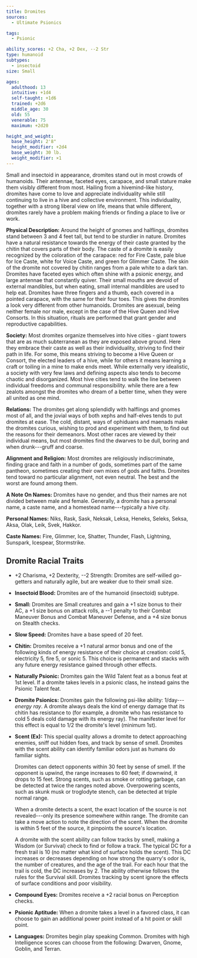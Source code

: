 ```yaml
---
title: Dromites
sources:
  - Ultimate Psionics

tags:
  - Psionic

ability_scores: +2 Cha, +2 Dex, --2 Str
type: humanoid
subtypes:
  - insectoid
size: Small

ages:
  adulthood: 13
  intuitive: +1d4
  self-taught: +1d6
  trained: +2d6
  middle_age: 30
  old: 55
  venerable: 75
  maximum: +2d20

height_and_weight:
  base_height: 2'8"
  height_modifier: +2d4
  base_weight: 30 lb.
  weight_modifier: ×1
---
```


Small and insectoid in appearance, dromites stand out in most crowds of humanoids. Their antennae, faceted eyes, carapace, and small stature make them visibly different from most. Hailing from a hivemind-like history, dromites have come to love and appreciate individuality while still continuing to live in a hive and collective environment. This individuality, together with a strong liberal view on life, means that while different, dromites rarely have a problem making friends or finding a place to live or work.

**Physical Description:** Around the height of gnomes and halflings, dromites stand between 3 and 4 feet tall, but tend to be sturdier in nature. Dromites have a natural resistance towards the energy of their caste granted by the chitin that covers parts of their body. The caste of a dromite is easily recognized by the coloration of the carapace: red for Fire Caste, pale blue for Ice Caste, white for Voice Caste, and green for Glimmer Caste. The skin of the dromite not covered by chitin ranges from a pale white to a dark tan. Dromites have faceted eyes which often shine with a psionic energy, and large antennae that constantly quiver. Their small mouths are devoid of external mandibles, but when eating, small internal mandibles are used to help eat. Dromites have three fingers and a thumb, each covered in a pointed carapace, with the same for their four toes. This gives the dromites a look very different from other humanoids. Dromites are asexual, being neither female nor male, except in the case of the Hive Queen and Hive Consorts. In this situation, rituals are performed that grant gender and reproductive capabilities.

**Society:** Most dromites organize themselves into hive cities - giant towers that are as much subterranean as they are exposed above ground. Here they embrace their caste as well as their individuality, striving to find their path in life. For some, this means striving to become a Hive Queen or Consort, the elected leaders of a hive, while for others it means learning a craft or toiling in a mine to make ends meet. While externally very idealistic, a society with very few laws and defining aspects also tends to become chaotic and disorganized. Most hive cities tend to walk the line between individual freedoms and communal responsibility. while there are a few zealots amongst the dromites who dream of a better time, when they were all united as one mind.

**Relations:** The dromites get along splendidly with halflings and gnomes most of all, and the jovial ways of both xephs and half-elves tends to put dromites at ease. The cold, distant, ways of ophiduans and maenads make the dromites curious, wishing to prod and experiment with them, to find out the reasons for their demeanors. Most other races are viewed by their individual means, but most dromites find the dwarves to be dull, boring and when drunk---gruff and coarse.

**Alignment and Religion:** Most dromites are religiously indiscriminate, finding grace and faith in a number of gods, sometimes part of the same pantheon, sometimes creating their own mixes of gods and faiths. Dromites tend toward no particular alignment, not even neutral. The best and the worst are found among them.

**A Note On Names:** Dromites have no gender, and thus their names are not divided between male and female. Generally, a dromite has a personal name, a caste name, and a homestead name---typically a hive city.

**Personal Names:** Niks, Rask, Sask, Neksak, Leksa, Heneks, Seleks, Seksa, Aksa, Olak, Leik, Svek, Hakkor.

**Caste Names:** Fire, Glimmer, Ice, Shatter, Thunder, Flash, Lightning, Sunspark, Icespear, Stormstrike.

## Dromite Racial Traits

- +2 Charisma, +2 Dexterity, --2 Strength: Dromites are self-willed go-getters and naturally agile, but are weaker due to their small size.
- **Insectoid Blood:** Dromites are of the humanoid (insectoid) subtype.
- **Small:** Dromites are Small creatures and gain a +1 size bonus to their AC, a +1 size bonus on attack rolls, a --1 penalty to their Combat Maneuver Bonus and Combat Maneuver Defense, and a +4 size bonus on Stealth checks.
- **Slow Speed:** Dromites have a base speed of 20 feet.
- **Chitin:** Dromites receive a +1 natural armor bonus and one of the following kinds of energy resistance of their choice at creation: cold 5, electricity 5, fire 5, or sonic 5. This choice is permanent and stacks with any future energy resistance gained through other effects.
- **Naturally Psionic:** Dromites gain the Wild Talent feat as a bonus feat at 1st level. If a dromite takes levels in a psionic class, he instead gains the Psionic Talent feat.
- **Dromite Psionics:** Dromites gain the following psi-like ability: 1/day---*energy ray*. A dromite always deals the kind of energy damage that its chitin has resistance to (for example, a dromite who has resistance to cold 5 deals cold damage with its energy ray). The manifester level for this effect is equal to 1/2 the dromite's level (minimum 1st).
- **Scent (Ex):** This special quality allows a dromite to detect approaching enemies, sniff out hidden foes, and track by sense of smell. Dromites with the scent ability can identify familiar odors just as humans do familiar sights.

  Dromites can detect opponents within 30 feet by sense of smell. If the opponent is upwind, the range increases to 60 feet; if downwind, it drops to 15 feet. Strong scents, such as smoke or rotting garbage, can be detected at twice the ranges noted above. Overpowering scents, such as skunk musk or troglodyte stench, can be detected at triple normal range.

  When a dromite detects a scent, the exact location of the source is not revealed---only its presence somewhere within range. The dromite can take a move action to note the direction of the scent. When the dromite is within 5 feet of the source, it pinpoints the source's location.

  A dromite with the scent ability can follow tracks by smell, making a Wisdom (or Survival) check to find or follow a track. The typical DC for a fresh trail is 10 (no matter what kind of surface holds the scent). This DC increases or decreases depending on how strong the quarry's odor is, the number of creatures, and the age of the trail. For each hour that the trail is cold, the DC increases by 2. The ability otherwise follows the rules for the Survival skill. Dromites tracking by scent ignore the effects of surface conditions and poor visibility.
- **Compound Eyes:** Dromites receive a +2 racial bonus on Perception checks.
- **Psionic Aptitude:** When a dromite takes a level in a favored class, it can choose to gain an additional power point instead of a hit point or skill point.
- **Languages:** Dromites begin play speaking Common. Dromites with high Intelligence scores can choose from the following: Dwarven, Gnome, Goblin, and Terran.
